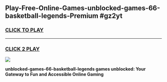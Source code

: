 
## Play-Free-Online-Games-unblocked-games-66-basketball-legends-Premium #gz2yt
<h3>
<a href="https://premium.freeplayer.one?title=unblocked-games-66-basketball-legends&ref=8M">CLICK TO PLAY</a></h3>
<hr>

<h3>
<a href="https://premium.freeplayer.one?title=unblocked-games-66-basketball-legends&ref=8M">CLICK 2 PLAY</a>
  
</h3>

<a href="https://premium.freeplayer.one?title=unblocked-games-66-basketball-legends&ref=8M"><img src="https://clearcache.store/games.png"></a>


**unblocked-games-66-basketball-legends games unblocked: Your Gateway to Fun and Accessible Online Gaming**
